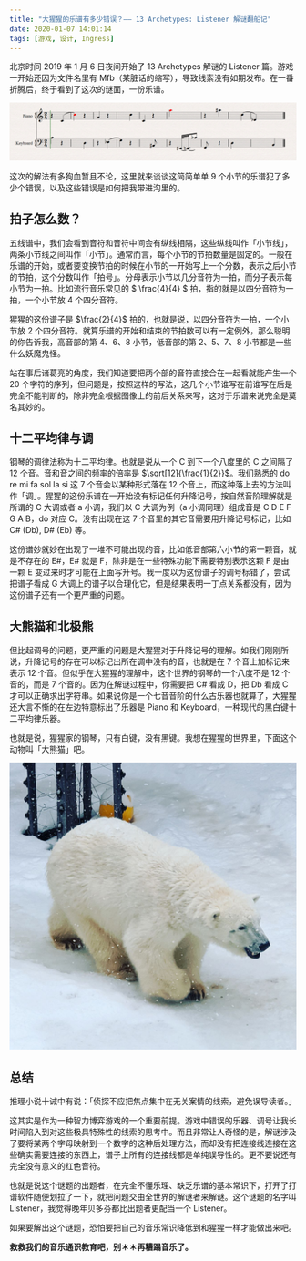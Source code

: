 ```yaml
---
title: "大猩猩的乐谱有多少错误？—— 13 Archetypes: Listener 解谜翻船记"
date: 2020-01-07 14:01:14
tags: [游戏, 设计, Ingress]
---
```


北京时间 2019 年 1 月 6 日夜间开始了 13 Archetypes 解谜的 Listener 篇。游戏一开始还因为文件名里有 Mfb（某脏话的缩写），导致线索没有如期发布。在一番折腾后，终于看到了这次的谜面，一份乐谱。

![乐谱](/assets/images/archetypes-listener.png)

这次的解法有多狗血暂且不论，这里就来谈谈这简简单单 9 个小节的乐谱犯了多少个错误，以及这些错误是如何把我带进沟里的。

## 拍子怎么数？

五线谱中，我们会看到音符和音符中间会有纵线相隔，这些纵线叫作「小节线」，两条小节线之间叫作「小节」。通常而言，每个小节的节拍数量是固定的。一般在乐谱的开始，或者要变换节拍的时候在小节的一开始写上一个分数，表示之后小节的节拍，这个分数叫作「拍号」。分母表示小节以几分音符为一拍，而分子表示每小节为一拍。比如流行音乐常见的 $ \frac{4}{4} $ 拍，指的就是以四分音符为一拍，一个小节放 4 个四分音符。

猩猩的这份谱子是 $\frac{2}{4}$ 拍的，也就是说，以四分音符为一拍，一个小节放 2 个四分音符。就算乐谱的开始和结束的节拍数可以有一定例外，那么聪明的你告诉我，高音部的第 4、6、8 小节，低音部的第 2、5、7、8 小节都是一些什么妖魔鬼怪。

站在事后诸葛亮的角度，我们知道要把两个部的音符直接合在一起看就能产生一个 20 个字符的序列，但问题是，按照这样的写法，这几个小节谁写在前谁写在后是完全不能判断的，除非完全根据图像上的前后关系来写，这对于乐谱来说完全是莫名其妙的。

## 十二平均律与调

钢琴的调律法称为十二平均律。也就是说从一个 C 到下一个八度里的 C 之间隔了 12 个音。音和音之间的频率的倍率是 $\sqrt[12]{\frac{1}{2}}$。我们熟悉的 do re mi fa sol la si 这 7 个音会以某种形式落在 12 个音上，而这种落上去的方法叫作「调」。猩猩的这份乐谱在一开始没有标记任何升降记号，按自然音阶理解就是所谓的 C 大调或者 a 小调，我们以 C 大调为例（a 小调同理）组成音是 C D E F G A B，do 对应 C。没有出现在这 7 个音里的其它音需要用升降记号标记，比如 C# (Db), D# (Eb) 等。

这份谱妙就妙在出现了一堆不可能出现的音，比如低音部第六小节的第一颗音，就是不存在的 E#，E# 就是 F，除非是在一些特殊功能下需要特别表示这颗 F 是由一颗 E 变过来时才可能在上面写升号。我一度以为这份谱子的调号标错了，尝试把谱子看成 G 大调上的谱子以合理化它，但是结果表明一丁点关系都没有，因为这份谱子还有一个更严重的问题。

## 大熊猫和北极熊

但比起调号的问题，更严重的问题是大猩猩对于升降记号的理解。如我们刚刚所说，升降记号的存在可以标记出所在调中没有的音，也就是在 7 个音上加标记来表示 12 个音。但似乎在大猩猩的理解中，这个世界的钢琴的一个八度不是 12 个音的，而是 7 个音的。因为在解谜过程中，你需要把 C# 看成 D，把 Db 看成 C 才可以正确求出字符串。如果说你是一个七音音阶的什么古乐器也就算了，大猩猩还大言不惭的在左边特意标出了乐器是 Piano 和 Keyboard，一种现代的黑白键十二平均律乐器。

也就是说，猩猩家的钢琴，只有白键，没有黑键。我想在猩猩的世界里，下面这个动物叫「大熊猫」吧。

![大熊猫？是北极熊啦](/assets/images/polar-beer.png)

## 总结

推理小说十诫中有说：「侦探不应把焦点集中在无关案情的线索，避免误导读者。」

这其实是作为一种智力博弈游戏的一个重要前提。游戏中错误的乐器、调号让我长时间陷入到对这些极具特殊性的线索的思考中。而且非常让人奇怪的是，解谜涉及了要将某两个字母映射到一个数字的这种后处理方法，而却没有把连接线连接在这些确实需要连接的东西上，谱子上所有的连接线都是单纯误导性的。更不要说还有完全没有意义的红色音符。

也就是说这个谜题的出题者，在完全不懂乐理、缺乏乐谱的基本常识下，打开了打谱软件随便划拉了一下，就把问题交由全世界的解谜者来解谜。这个谜题的名字叫 Listener，我觉得晚年贝多芬都比出题者更配当一个 Listener。

如果要解出这个谜题，恐怕要把自己的音乐常识降低到和猩猩一样才能做出来吧。

**救救我们的音乐通识教育吧，别＊＊再糟蹋音乐了。** 
